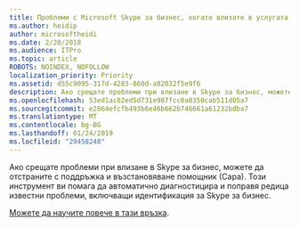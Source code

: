 ```yaml
---
title: Проблеми с Microsoft Skype за бизнес, когато влизате в услугата на Office 365
ms.author: heidip
author: microsoftheidi
ms.date: 2/20/2018
ms.audience: ITPro
ms.topic: article
ROBOTS: NOINDEX, NOFOLLOW
localization_priority: Priority
ms.assetid: d55c9095-317d-4283-860d-a82032f5e9f6
description: Ако срещате проблеми при влизане в Skype за бизнес, можете да отстраните с поддръжка и възстановяване помощник (Сара). Този инструмент ви помага да автоматично диагностицира и поправя редица известни проблеми, включващи идентификация за Skype за бизнес.
ms.openlocfilehash: 53ed1ac82ed5d731e987fcc0a0350cab511d05a7
ms.sourcegitcommit: e2864efcfb493b6e46b662b746661a61232bdba7
ms.translationtype: MT
ms.contentlocale: bg-BG
ms.lasthandoff: 01/24/2019
ms.locfileid: "29458248"
---
```

Ако срещате проблеми при влизане в Skype за бизнес, можете да отстраните с поддръжка и възстановяване помощник (Сара). Този инструмент ви помага да автоматично диагностицира и поправя редица известни проблеми, включващи идентификация за Skype за бизнес.
  
[Можете да научите повече в тази връзка](https://support.microsoft.com/en-us/help/4087361/troubleshooting-office-365-issues-signing-in-to-skype-for-business).
  

